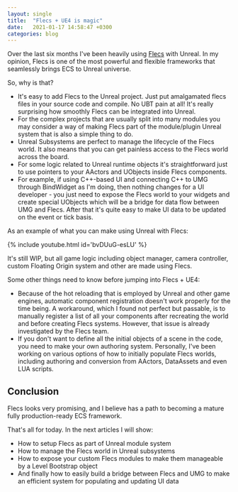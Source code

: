 ```yaml
---
layout: single
title:  "Flecs + UE4 is magic"
date:   2021-01-17 14:58:47 +0300
categories: blog
---
```

Over the last six months I've been heavily using [Flecs](https://github.com/SanderMertens/flecs) with Unreal. In my opinion, Flecs is one of the most powerful and flexible frameworks that seamlessly brings ECS to Unreal universe.

So, why is that?

- It's easy to add Flecs to the Unreal project. Just put amalgamated flecs files in your source code and compile. No UBT pain at all! It's really surprising how smoothly Flecs can be integrated into Unreal.
- For the complex projects that are usually split into many modules you may consider a way of making Flecs part of the module/plugin Unreal system that is also a simple thing to do.
- Unreal Subsystems are perfect to manage the lifecycle of the Flecs world. It also means that you can get painless access to the Flecs world across the board.
- For some logic related to Unreal runtime objects it's straightforward just to use pointers to your AActors and UObjects inside Flecs components.
- For example, if using C++-based UI and connecting C++ to UMG through BindWidget as I'm doing, then nothing changes for a UI developer - you just need to expose the Flecs world to your widgets and create special UObjects which will be a bridge for data flow between UMG and Flecs. After that it's quite easy to make UI data to be updated on the event or tick basis.

As an example of what you can make using Unreal with Flecs:

{% include youtube.html id='bvDUuG-esLU' %}
		
It's still WIP, but all game logic including object manager, camera controller, custom Floating Origin system and other are made using Flecs.

Some other things need to know before jumping into Flecs + UE4:

- Because of the hot reloading that is employed by Unreal and other game engines, automatic component registration doesn't work properly for the time being. A workaround, which I found not perfect but passable, is to manually register a list of all your components after recreating the world and before creating Flecs systems. However, that issue is already investigated by the Flecs team.
- If you don't want to define all the initial objects of a scene in the code, you need to make your own authoring system. Personally, I've been working on various options of how to initially populate Flecs worlds, including authoring and conversion from AActors, DataAssets and even LUA scripts.


## Conclusion

Flecs looks very promising, and I believe has a path to becoming a mature fully production-ready ECS framework.

That's all for today. In the next articles I will show:
- How to setup Flecs as part of Unreal module system
- How to manage the Flecs world in Unreal subsystems
- How to expose your custom Flecs modules to make them manageable by a Level Bootstrap object
- And finally how to easily build a bridge between Flecs and UMG to make an efficient system for populating and updating UI data

